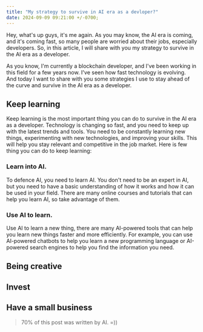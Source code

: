 ```yaml
---
title: "My strategy to survive in AI era as a devloper?"
date: 2024-09-09 09:21:00 +/-0700;
---
```


Hey, what's up guys, it's me again. As you may know, the AI era is coming, and it's coming fast, so many people are worried about their jobs, especially developers. So, in this article, I will share with you my strategy to survive in the AI era as a developer.

As you know, I'm currently a blockchain developer, and I've been working in this field for a few years now. I've seen how fast technology is evolving. And today I want to share with you some strategies I use to stay ahead of the curve and survive in the AI era as a developer.

## Keep learning

Keep learning is the most important thing you can do to survive in the AI era as a developer. Technology is changing so fast, and you need to keep up with the latest trends and tools. You need to be constantly learning new things, experimenting with new technologies, and improving your skills. This will help you stay relevant and competitive in the job market. Here is few thing you can do to keep learning:

### Learn into AI.

To defence AI, you need to learn AI. You don't need to be an expert in AI, but you need to have a basic understanding of how it works and how it can be used in your field. There are many online courses and tutorials that can help you learn AI, so take advantage of them.

### Use AI to learn.

Use AI to learn a new thing, there are many AI-powered tools that can help you learn new things faster and more efficiently. For example, you can use AI-powered chatbots to help you learn a new programming language or AI-powered search engines to help you find the information you need.

## Being creative

## Invest

## Have a small business

> 70% of this post was written by AI. =))

